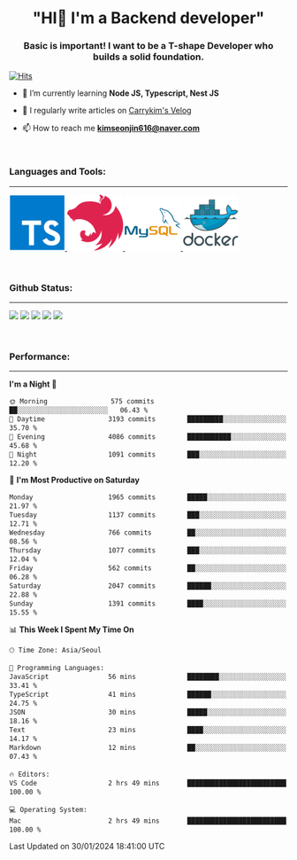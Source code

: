 <h1 align="center">"HI👋 I'm a Backend developer" </h1>
<h3 align="center">Basic is important! I want to be a T-shape Developer who builds a solid foundation.</h3>

[![Hits](https://hits.seeyoufarm.com/api/count/incr/badge.svg?url=https%3A%2F%2Fgithub.com%2Fgimseonjin&count_bg=%2318BFE5&title_bg=%23555555&icon=ko-fi.svg&icon_color=%23E7E7E7&title=hits&edge_flat=false)](https://hits.seeyoufarm.com)

- 🌱 I’m currently learning **Node JS, Typescript, Nest JS**

- 📝 I regularly write articles on [Carrykim's Velog](https://velog.io/@carrykim)

- 📫 How to reach me **kimseonjin616@naver.com**

<br/>

<h3 align="left">Languages and Tools:</h3>

***

<p align="left"> 
 <a href="https://www.typescriptlang.org/" target="_blank" rel="noreferrer"> <img src="https://raw.githubusercontent.com/devicons/devicon/master/icons/typescript/typescript-original.svg" alt="typescript" width="20%" height="20%"/> </a>
<a href="https://nestjs.com/" target="_blank" rel="noreferrer"> <img src="https://raw.githubusercontent.com/devicons/devicon/master/icons/nestjs/nestjs-plain.svg" alt="nestjs" width="20%" height="20%"/> </a> 
<a href="https://www.mysql.com/" target="_blank" rel="noreferrer"> <img src="https://raw.githubusercontent.com/devicons/devicon/master/icons/mysql/mysql-original-wordmark.svg" alt="mysql" width="20%" height="20%"/>  </a>
 <a href="https://www.docker.com/" target="_blank" rel="noreferrer"> <img src="https://raw.githubusercontent.com/devicons/devicon/master/icons/docker/docker-original-wordmark.svg" alt="docker" width="20%" height="20%"/> </a>
 </p>
</p>

<br/>

<h3 align="left">Github Status:</h3>

***

![](http://github-profile-summary-cards.vercel.app/api/cards/profile-details?username=gimseonjin&theme=nord_bright)
![](http://github-profile-summary-cards.vercel.app/api/cards/repos-per-language?username=gimseonjin&theme=nord_bright)
![](http://github-profile-summary-cards.vercel.app/api/cards/most-commit-language?username=gimseonjin&theme=nord_bright)
![](http://github-profile-summary-cards.vercel.app/api/cards/stats?username=gimseonjin&theme=nord_bright)
![](http://github-profile-summary-cards.vercel.app/api/cards/productive-time?username=gimseonjin&theme=nord_bright&utcOffset=8)


<br/>

<h3 align="left">Performance:</h3>

***

<!--START_SECTION:waka-->
**I'm a Night 🦉** 

```text
🌞 Morning                575 commits         ██░░░░░░░░░░░░░░░░░░░░░░░   06.43 % 
🌆 Daytime                3193 commits        █████████░░░░░░░░░░░░░░░░   35.70 % 
🌃 Evening                4086 commits        ███████████░░░░░░░░░░░░░░   45.68 % 
🌙 Night                  1091 commits        ███░░░░░░░░░░░░░░░░░░░░░░   12.20 % 
```
📅 **I'm Most Productive on Saturday** 

```text
Monday                   1965 commits        █████░░░░░░░░░░░░░░░░░░░░   21.97 % 
Tuesday                  1137 commits        ███░░░░░░░░░░░░░░░░░░░░░░   12.71 % 
Wednesday                766 commits         ██░░░░░░░░░░░░░░░░░░░░░░░   08.56 % 
Thursday                 1077 commits        ███░░░░░░░░░░░░░░░░░░░░░░   12.04 % 
Friday                   562 commits         ██░░░░░░░░░░░░░░░░░░░░░░░   06.28 % 
Saturday                 2047 commits        ██████░░░░░░░░░░░░░░░░░░░   22.88 % 
Sunday                   1391 commits        ████░░░░░░░░░░░░░░░░░░░░░   15.55 % 
```


📊 **This Week I Spent My Time On** 

```text
🕑︎ Time Zone: Asia/Seoul

💬 Programming Languages: 
JavaScript               56 mins             ████████░░░░░░░░░░░░░░░░░   33.41 % 
TypeScript               41 mins             ██████░░░░░░░░░░░░░░░░░░░   24.75 % 
JSON                     30 mins             █████░░░░░░░░░░░░░░░░░░░░   18.16 % 
Text                     23 mins             ████░░░░░░░░░░░░░░░░░░░░░   14.17 % 
Markdown                 12 mins             ██░░░░░░░░░░░░░░░░░░░░░░░   07.43 % 

🔥 Editors: 
VS Code                  2 hrs 49 mins       █████████████████████████   100.00 % 

💻 Operating System: 
Mac                      2 hrs 49 mins       █████████████████████████   100.00 % 
```


 Last Updated on 30/01/2024 18:41:00 UTC
<!--END_SECTION:waka-->

<div align="center">
  
